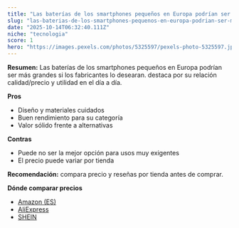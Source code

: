 ```yaml
---
title: "Las baterías de los smartphones pequeños en Europa podrían ser más grandes si los fabricantes lo desearan."
slug: "las-baterias-de-los-smartphones-pequenos-en-europa-podrian-ser-mas-grandes-si-lo"
date: "2025-10-14T06:32:40.111Z"
niche: "tecnologia"
score: 1
hero: "https://images.pexels.com/photos/5325597/pexels-photo-5325597.jpeg?auto=compress&cs=tinysrgb&fit=crop&h=627&w=1200&auto=compress&cs=tinysrgb&w=1200&h=675&fit=crop"
---
```


**Resumen:** Las baterías de los smartphones pequeños en Europa podrían ser más grandes si los fabricantes lo desearan. destaca por su relación calidad/precio y utilidad en el día a día.

**Pros**
- Diseño y materiales cuidados
- Buen rendimiento para su categoría
- Valor sólido frente a alternativas

**Contras**
- Puede no ser la mejor opción para usos muy exigentes
- El precio puede variar por tienda

**Recomendación:** compara precio y reseñas por tienda antes de comprar.

**Dónde comparar precios**
- [Amazon (ES)](https://www.amazon.es/s?k=Las%20bater%C3%ADas%20de%20los%20smartphones%20peque%C3%B1os%20en%20Europa%20podr%C3%ADan%20ser%20m%C3%A1s%20grandes%20si%20los%20fabricantes%20lo%20desearan.&tag=teknovashop25-21)
- [AliExpress](https://www.aliexpress.com/wholesale?SearchText=Las%20bater%C3%ADas%20de%20los%20smartphones%20peque%C3%B1os%20en%20Europa%20podr%C3%ADan%20ser%20m%C3%A1s%20grandes%20si%20los%20fabricantes%20lo%20desearan.)
- [SHEIN](https://www.shein.com/pdsearch/Las%20bater%C3%ADas%20de%20los%20smartphones%20peque%C3%B1os%20en%20Europa%20podr%C3%ADan%20ser%20m%C3%A1s%20grandes%20si%20los%20fabricantes%20lo%20desearan.)